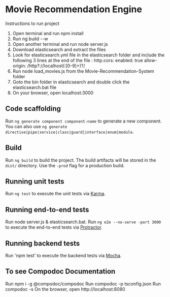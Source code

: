 # Movie Recommendation Engine

Instructions to run project
1. Open terminal and run npm install
2. Run ng build --w
3. Open another terminal and run node server.js
4. Download elasticsearch and extract the files
5. Look for elasticsearch.yml file in the elasticsearch folder and include the following 3 lines at the end of the file :
		http.cors:
		  enabled: true
		  allow-origin: /http?:\/\/localhost(:[0-9]+)?/
6. Run node load_movies.js from the Movie-Recommendation-System folder
7. Goto the bin folder in elasticsearch and double click the elasticsearch.bat file
8. On your browser, open localhost:3000

## Code scaffolding

Run `ng generate component component-name` to generate a new component. You can also use `ng generate directive|pipe|service|class|guard|interface|enum|module`.

## Build

Run `ng build` to build the project. The build artifacts will be stored in the `dist/` directory. Use the `-prod` flag for a production build.

## Running unit tests

Run `ng test` to execute the unit tests via [Karma](https://karma-runner.github.io).

## Running end-to-end tests

Run node server.js & elasticsearch.bat.
Run `ng e2e --no-serve -port 3000` to execute the end-to-end tests via [Protractor](http://www.protractortest.org/).

## Running backend tests

Run 'npm test' to execute the backend tests via [Mocha](https://mochajs.org/).

## To see Compodoc Documentation

Run npm i -g @compodoc/compodoc
Run compodoc -p tsconfig.json
Run compodoc -s
On the browser, open http://localhost:8080